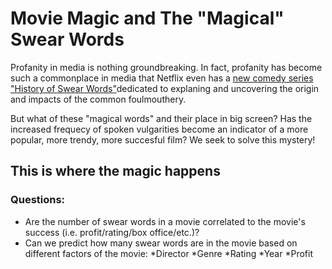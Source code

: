 # Movie Magic and The "Magical" Swear Words
Profanity in media is nothing groundbreaking. In fact, profanity has become such a commonplace in media that Netflix even has a [new comedy series "History of Swear Words"](https://www.netflix.com/title/81305757)dedicated to explaning and uncovering the origin and impacts of the common foulmouthery. 

But what of these "magical words" and their place in big screen? Has the increased frequecy of spoken vulgarities become an indicator of a more popular, more trendy, more succesful film? We seek to solve this mystery!

## This is where the magic happens

### Questions:
* Are the number of swear words in a movie correlated to the movie's success (i.e. profit/rating/box office/etc.)?
* Can we predict how many swear words are in the movie based on different factors of the movie:
  *Director
  *Genre
  *Rating
  *Year
  *Profit

